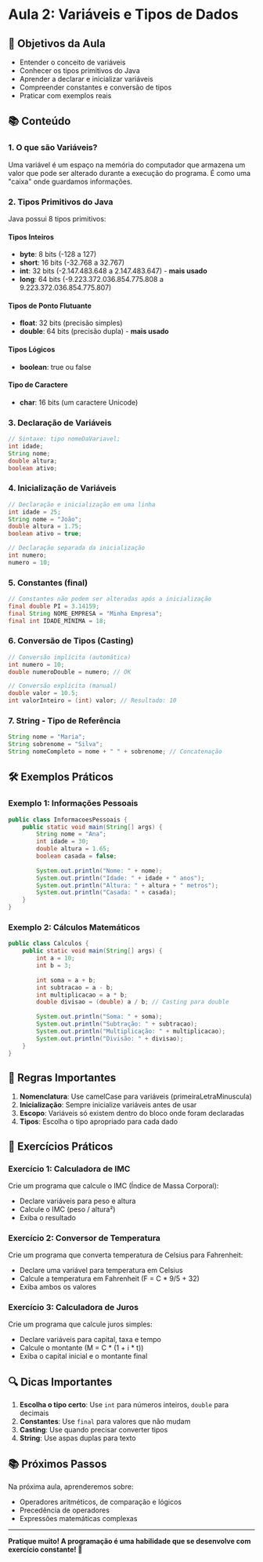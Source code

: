 # Aula 2: Variáveis e Tipos de Dados

## 🎯 Objetivos da Aula

- Entender o conceito de variáveis
- Conhecer os tipos primitivos do Java
- Aprender a declarar e inicializar variáveis
- Compreender constantes e conversão de tipos
- Praticar com exemplos reais

## 📚 Conteúdo

### 1. O que são Variáveis?

Uma variável é um espaço na memória do computador que armazena um valor que pode ser alterado durante a execução do programa. É como uma "caixa" onde guardamos informações.

### 2. Tipos Primitivos do Java

Java possui 8 tipos primitivos:

#### Tipos Inteiros
- **byte**: 8 bits (-128 a 127)
- **short**: 16 bits (-32.768 a 32.767)
- **int**: 32 bits (-2.147.483.648 a 2.147.483.647) - **mais usado**
- **long**: 64 bits (-9.223.372.036.854.775.808 a 9.223.372.036.854.775.807)

#### Tipos de Ponto Flutuante
- **float**: 32 bits (precisão simples)
- **double**: 64 bits (precisão dupla) - **mais usado**

#### Tipos Lógicos
- **boolean**: true ou false

#### Tipo de Caractere
- **char**: 16 bits (um caractere Unicode)

### 3. Declaração de Variáveis

```java
// Sintaxe: tipo nomeDaVariavel;
int idade;
String nome;
double altura;
boolean ativo;
```

### 4. Inicialização de Variáveis

```java
// Declaração e inicialização em uma linha
int idade = 25;
String nome = "João";
double altura = 1.75;
boolean ativo = true;

// Declaração separada da inicialização
int numero;
numero = 10;
```

### 5. Constantes (final)

```java
// Constantes não podem ser alteradas após a inicialização
final double PI = 3.14159;
final String NOME_EMPRESA = "Minha Empresa";
final int IDADE_MINIMA = 18;
```

### 6. Conversão de Tipos (Casting)

```java
// Conversão implícita (automática)
int numero = 10;
double numeroDouble = numero; // OK

// Conversão explícita (manual)
double valor = 10.5;
int valorInteiro = (int) valor; // Resultado: 10
```

### 7. String - Tipo de Referência

```java
String nome = "Maria";
String sobrenome = "Silva";
String nomeCompleto = nome + " " + sobrenome; // Concatenação
```

## 🛠️ Exemplos Práticos

### Exemplo 1: Informações Pessoais
```java
public class InformacoesPessoais {
    public static void main(String[] args) {
        String nome = "Ana";
        int idade = 30;
        double altura = 1.65;
        boolean casada = false;
        
        System.out.println("Nome: " + nome);
        System.out.println("Idade: " + idade + " anos");
        System.out.println("Altura: " + altura + " metros");
        System.out.println("Casada: " + casada);
    }
}
```

### Exemplo 2: Cálculos Matemáticos
```java
public class Calculos {
    public static void main(String[] args) {
        int a = 10;
        int b = 3;
        
        int soma = a + b;
        int subtracao = a - b;
        int multiplicacao = a * b;
        double divisao = (double) a / b; // Casting para double
        
        System.out.println("Soma: " + soma);
        System.out.println("Subtração: " + subtracao);
        System.out.println("Multiplicação: " + multiplicacao);
        System.out.println("Divisão: " + divisao);
    }
}
```

## 📝 Regras Importantes

1. **Nomenclatura**: Use camelCase para variáveis (primeiraLetraMinuscula)
2. **Inicialização**: Sempre inicialize variáveis antes de usar
3. **Escopo**: Variáveis só existem dentro do bloco onde foram declaradas
4. **Tipos**: Escolha o tipo apropriado para cada dado

## 🎯 Exercícios Práticos

### Exercício 1: Calculadora de IMC
Crie um programa que calcule o IMC (Índice de Massa Corporal):
- Declare variáveis para peso e altura
- Calcule o IMC (peso / altura²)
- Exiba o resultado

### Exercício 2: Conversor de Temperatura
Crie um programa que converta temperatura de Celsius para Fahrenheit:
- Declare uma variável para temperatura em Celsius
- Calcule a temperatura em Fahrenheit (F = C * 9/5 + 32)
- Exiba ambos os valores

### Exercício 3: Calculadora de Juros
Crie um programa que calcule juros simples:
- Declare variáveis para capital, taxa e tempo
- Calcule o montante (M = C * (1 + i * t))
- Exiba o capital inicial e o montante final

## 🔍 Dicas Importantes

1. **Escolha o tipo certo**: Use `int` para números inteiros, `double` para decimais
2. **Constantes**: Use `final` para valores que não mudam
3. **Casting**: Use quando precisar converter tipos
4. **String**: Use aspas duplas para texto

## 📚 Próximos Passos

Na próxima aula, aprenderemos sobre:
- Operadores aritméticos, de comparação e lógicos
- Precedência de operadores
- Expressões matemáticas complexas

---

**Pratique muito! A programação é uma habilidade que se desenvolve com exercício constante! 💪** 